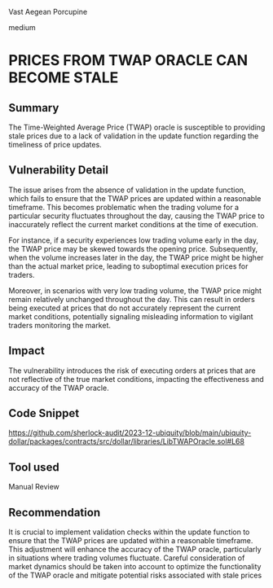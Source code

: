 Vast Aegean Porcupine

medium

# PRICES FROM TWAP ORACLE CAN BECOME STALE

## Summary

The Time-Weighted Average Price (TWAP) oracle is susceptible to providing stale prices due to a lack of validation in the update function regarding the timeliness of price updates.

## Vulnerability Detail

The issue arises from the absence of validation in the update function, which fails to ensure that the TWAP prices are updated within a reasonable timeframe. This becomes problematic when the trading volume for a particular security fluctuates throughout the day, causing the TWAP price to inaccurately reflect the current market conditions at the time of execution.

For instance, if a security experiences low trading volume early in the day, the TWAP price may be skewed towards the opening price. Subsequently, when the volume increases later in the day, the TWAP price might be higher than the actual market price, leading to suboptimal execution prices for traders.

Moreover, in scenarios with very low trading volume, the TWAP price might remain relatively unchanged throughout the day. This can result in orders being executed at prices that do not accurately represent the current market conditions, potentially signaling misleading information to vigilant traders monitoring the market.

## Impact

The vulnerability introduces the risk of executing orders at prices that are not reflective of the true market conditions, impacting the effectiveness and accuracy of the TWAP oracle.

## Code Snippet
https://github.com/sherlock-audit/2023-12-ubiquity/blob/main/ubiquity-dollar/packages/contracts/src/dollar/libraries/LibTWAPOracle.sol#L68

## Tool used

Manual Review

## Recommendation

It is crucial to implement validation checks within the update function to ensure that the TWAP prices are updated within a reasonable timeframe. This adjustment will enhance the accuracy of the TWAP oracle, particularly in situations where trading volumes fluctuate. Careful consideration of market dynamics should be taken into account to optimize the functionality of the TWAP oracle and mitigate potential risks associated with stale prices
